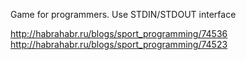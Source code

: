 Game for programmers.
Use STDIN/STDOUT interface

http://habrahabr.ru/blogs/sport_programming/74536
http://habrahabr.ru/blogs/sport_programming/74523